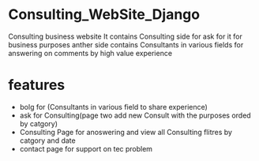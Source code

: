 # Consulting_WebSite_Django
Consulting business website It contains Consulting side for ask for it for business  purposes anther side contains Consultants in various fields for answering on comments by high value experience 
# features 
* bolg for (Consultants in various field to share experience)
* ask for Consulting(page two add new Consult with the purposes orded by catgory)
* Consulting Page for anoswering and view all Consulting flitres by catgory and date
* contact page for support on tec problem
